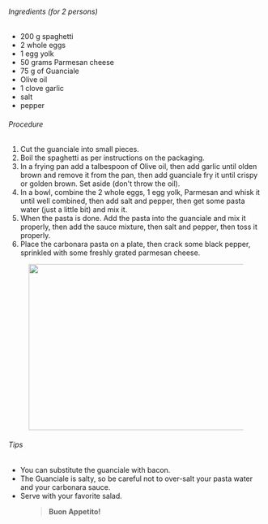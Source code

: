 <!-- wp:heading {"level":6} -->
 <h6>Ingredients (for 2 persons)</h6>
 <!-- /wp:heading -->
 
 <!-- wp:list -->
 <ul><li>200 g spaghetti</li><li>2 whole eggs</li><li>1 egg yolk</li><li>50 grams Parmesan cheese</li><li>75 g of Guanciale</li><li>Olive oil</li><li>1 clove garlic</li><li>salt</li><li>pepper</li></ul>
 <!-- /wp:list -->
 
 <!-- wp:heading {"level":6} -->
 <h6>Procedure</h6>
 <!-- /wp:heading -->
 
 <!-- wp:list {"ordered":true} -->
 <ol><li>Cut the guanciale into small pieces.</li><li>Boil the spaghetti as per instructions on the packaging.</li><li>In a frying pan add a talbespoon of Olive oil, then add garlic until olden brown and remove it from the pan, then add guanciale fry it until crispy or golden brown. Set aside (don't throw the oil).</li><li>In a bowl, combine the 2 whole eggs, 1 egg yolk, Parmesan and whisk it until well combined, then add salt and pepper, then get some pasta water (just a little bit) and mix it.</li><li>When the pasta is done. Add the pasta into the guanciale and mix it properly, then add the sauce mixture, then salt and pepper, then toss it properly.</li><li>Place the carbonara pasta on a plate, then crack some black pepper, sprinkled with some freshly grated parmesan cheese.</li></ol>
 <!-- /wp:list -->
 
 <!-- wp:image {"align":"center","id":419,"width":504,"height":327,"sizeSlug":"large"} -->
 <div class="wp-block-image"><figure class="aligncenter size-large is-resized"><img src="https://www.rice-and-potato.com/wp-content/uploads/2020/11/spag3-wm.png" alt="" class="wp-image-419" width="504" height="327"/></figure></div>
 <!-- /wp:image -->
 
 <!-- wp:heading {"level":6} -->
 <h6>Tips</h6>
 <!-- /wp:heading -->
 
 <!-- wp:list -->
 <ul><li>You can substitute the guanciale with bacon.</li><li>The Guanciale is salty, so be careful not to over-salt your pasta water and your carbonara sauce.</li><li>Serve with your favorite salad.</li></ul>
 <!-- /wp:list -->
 
 <!-- wp:pullquote {"className":"is-style-solid-color"} -->
 <figure class="wp-block-pullquote is-style-solid-color"><blockquote><p><strong>Buon Appetito!</strong></p></blockquote></figure>
 <!-- /wp:pullquote -->
 
 <!-- wp:paragraph -->
 <p></p>
 <!-- /wp:paragraph -->